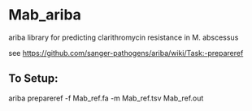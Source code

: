 # Mab_ariba
ariba library for predicting clarithromycin resistance in M. abscessus

see https://github.com/sanger-pathogens/ariba/wiki/Task:-prepareref

## To Setup:
ariba prepareref -f Mab_ref.fa -m Mab_ref.tsv Mab_ref.out

